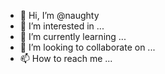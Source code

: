 - 👋 Hi, I’m @naughty
- 👀 I’m interested in ...
- 🌱 I’m currently learning ...
- 💞️ I’m looking to collaborate on ...
- 📫 How to reach me ...

<!---
Naughty/naughty is a ✨ special ✨ repository because its `README.md` (this file) appears on your GitHub profile.
You can click the Preview link to take a look at your changes.
--->

